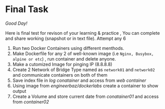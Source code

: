# Final Task
 
*Good Day!* 

Here is final test for revison of your learning & practice , You can complete and share working (snapshot or in text file).
Attempt any 6

1. Run two Docker Containers using different menthods. 
2. Make Dockerfile for any 2 of well-known image (i.e ``` Nginx, Busybox, alpine or etc ```) , run container and delete anyone.
3. Make a cutomized Image for pinging IP (8.8.8.8) 
4. Create 2 Network of Bridge Type named as `network01` and `network02` and communicate containers on both of them 
5. Save index file in _log conatainer_ and access from _web container_    
6. Using image from _engineerbaz/dockerlabs_ create a container to show output
7. Create a Volume and store current date from _conatainer01_ and access from _container02_  


